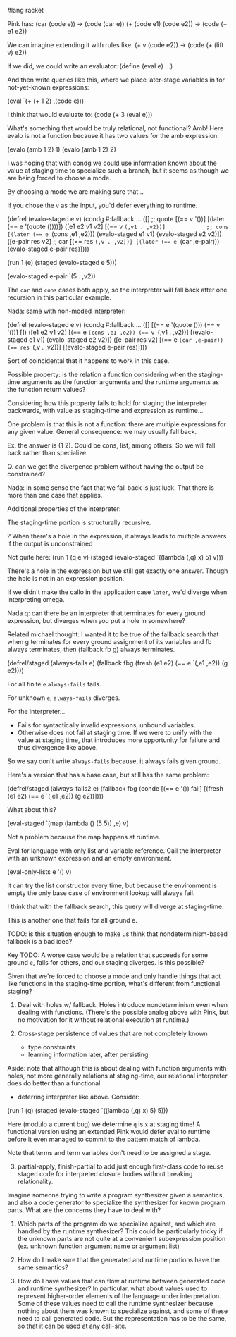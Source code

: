 #lang racket

Pink has:
(car (code e)) -> (code (car e))
(+ (code e1) (code e2)) -> (code (+ e1 e2))

We can imagine extending it with rules like:
(+ v (code e2)) -> (code (+ (lift v) e2))

If we did, we could write an evaluator:
(define (eval e)
  ...)

And then write queries like this, where we place later-stage
variables in for not-yet-known expressions:

(eval `(+ (+ 1 2) ,(code e)))

I think that would evaluate to:
(code (+ 3 (eval e)))


What's something that would be truly relational, not functional? Amb!
Here evalo is not a function because it has two values for the amb expression:

(evalo (amb 1 2) 1)
(evalo (amb 1 2) 2)

I was hoping that with condg we could use information known about the value at
staging time to specialize such a branch, but it seems as though we are being
forced to choose a mode.

By choosing a mode we are making sure that...



If you chose the `v` as the input, you'd defer everything to runtime.

(defrel (evalo-staged e v)
  (condg
   #:fallback ...
   ([]                                ;; quote
    [(== v '())]
    [(later (== e '(quote ())))])
   ([e1 e2 v1 v2]
    [(== v `(,v1 . ,v2))]             ;; cons
    [(later (== e `(cons ,e1 ,e2)))
     (evalo-staged e1 v1)
     (evalo-staged e2 v2)])
   ([e-pair res v2]                   ;; car
    [(== res `(,v . ,v2))]
    [(later (== e `(car ,e-pair)))
     (evalo-staged e-pair res)])))

(run 1 (e)
  (staged
   (evalo-staged e 5)))

(evalo-staged e-pair `(5 . ,v2))

The `car` and `cons` cases both apply, so the interpreter will fall back after
one recursion in this particular example.


Nada: same with non-moded interpreter:

(defrel (evalo-staged e v)
  (condg
   #:fallback ...
   ([]
    [(== e '(quote ())) (== v '())] [])
   ([e1 e2 v1 v2]
    [(== e `(cons ,e1 ,e2)) (== v `(,v1 . ,v2))]
    [(evalo-staged e1 v1)
     (evalo-staged e2 v2)])
   ([e-pair res v2]
    [(== e `(car ,e-pair)) (== res `(,v . ,v2))]
    [(evalo-staged e-pair res)])))

Sort of coincidental that it happens to work in this case.

Possible property: is the relation a function considering when the staging-time arguments
as the function arguments and the runtime arguments as the function return values?


Considering how this property fails to hold for staging the interpreter backwards, with
value as staging-time and expression as runtime...

One problem is that this is not a function: there are multiple expressions for any given
value. General consequence: we may usually fall back.

Ex. the answer is (1 2). Could be cons, list, among others. So we will fall back rather than
specialize.


Q. can we get the divergence problem without having the output be constrained?

Nada: In some sense the fact that we fall back is just luck. That there is more
than one case that applies.

Additional properties of the interpreter:

The staging-time portion is structurally recursive.
 
? When there's a hole in the expression, it always leads to multiple answers if the output is
unconstrained

Not quite here:
(run 1 (q e v)
  (staged
   (evalo-staged `((lambda (,q) x) 5) v)))

There's a hole in the expression but we still get exactly one answer. Though the hole is not
in an expression position.


If we didn't make the callo in the application case `later`, we'd diverge when interpreting
omega.


Nada q: can there be an interpreter that terminates for every ground expression, but diverges
when you put a hole in somewhere?

Related michael thought: I wanted it to be true of the fallback search that when g terminates
for every ground assignment of its variables and fb always terminates, then (fallback fb g)
always terminates.

(defrel/staged (always-fails e)
  (fallback
   fbg
   (fresh (e1 e2)
     (== e `(,e1 ,e2))
     (g e2))))

For all finite `e` `always-fails` fails.

For unknown `e`, `always-fails` diverges.


For the interpreter...
- Fails for syntactically invalid expressions, unbound variables.
- Otherwise does not fail at staging time. If we were to unify with the value at staging time,
that introduces more opportunity for failure and thus divergence like above.

So we say don't write `always-fails` because, it always fails given ground.

Here's a version that has a base case, but still has the same problem:

(defrel/staged (always-fails2 e)
  (fallback
   fbg
   (conde
     [(== e '())
      fail]
     [(fresh (e1 e2)
       (== e `(,e1 ,e2))
       (g e2))])))

What about this?

(eval-staged `(map (lambda () (5 5)) ,e) v)

Not a problem because the map happens at runtime.


Eval for language with only list and variable reference.
Call the interpreter with an unknown expression and an empty environment.

(eval-only-lists e '() v)

It can try the list constructor every time, but because the environment is
empty the only base case of environment lookup will always fail.

I think that with the fallback search, this query will diverge at staging-time.

This is another one that fails for all ground e.

TODO: is this situation enough to make us think that nondeterminism-based fallback
is a bad idea?

Key TODO: A worse case would be a relation that succeeds for some ground `e`, fails for
others, and our staging diverges. Is this possible?



Given that we're forced to choose a mode and only handle things that act like
functions in the staging-time portion, what's different from functional staging?


1. Deal with holes w/ fallback. Holes introduce nondeterminism even when dealing
with functions. (There's the possible analog above with Pink, but no motivation for it
  without relational execution at runtime.)

2. Cross-stage persistence of values that are not completely known
      - type constraints
      - learning information later, after persisting

Aside: note that although this is about dealing with function arguments with holes, not more
generally relations at staging-time, our relational interpreter does do better than a functional
+ deferring interpreter like above. Consider:

(run 1 (q)
  (staged
   (evalo-staged `((lambda (,q) x) 5) 5)))

Here (modulo a current bug) we determine `q` is `x` at staging time! A functional version using
an extended Pink would defer eval to runtime before it even managed to commit to the pattern match
of lambda.

Note that terms and term variables don't need to be assigned a stage.
      
3. partial-apply, finish-partial to add just enough first-class code to reuse staged code for
interpreted closure bodies without breaking relationality.




Imagine someone trying to write a program synthesizer given a semantics, and also a code generator
to specialize the synthesizer for known program parts. What are the concerns they have to deal with?

1. Which parts of the program do we specialize against, and which are handled by the runtime
synthesizer? This could be particularly tricky if the unknown parts are not quite at a convenient
subexpression position (ex. unknown function argument name or argument list)

2. How do I make sure that the generated and runtime portions have the same semantics?

3. How do I have values that can flow at runtime between generated code and runtime synthesizer?
In particular, what about values used to represent higher-order elements of the language under
interpretation. Some of these values need to call the runtime synthesizer because nothing about
them was known to specialize against, and some of these need to call generated code. But the
representation has to be the same, so that it can be used at any call-site.






